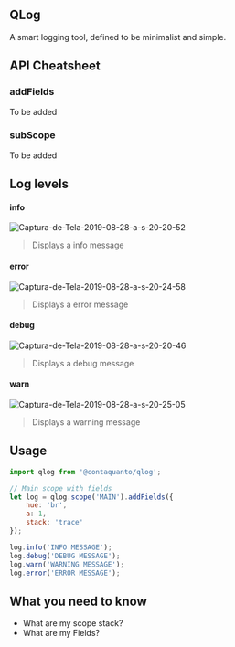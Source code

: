 ## QLog

A smart logging tool, defined to be minimalist and simple.

## API Cheatsheet

### addFields

To be added

### subScope

To be added

## Log levels

#### info

<img src="https://i.ibb.co/MSdkY34/Captura-de-Tela-2019-08-28-a-s-20-20-52.png" alt="Captura-de-Tela-2019-08-28-a-s-20-20-52" border="0" />

> Displays a info message

#### error

<img src="https://i.ibb.co/Ns1dRks/Captura-de-Tela-2019-08-28-a-s-20-24-58.png" alt="Captura-de-Tela-2019-08-28-a-s-20-24-58" border="0" />

> Displays a error message

#### debug

<img src="https://i.ibb.co/LzNctcn/Captura-de-Tela-2019-08-28-a-s-20-20-46.png" alt="Captura-de-Tela-2019-08-28-a-s-20-20-46" border="0" />

> Displays a debug message

#### warn

<img src="https://i.ibb.co/0KmNxwz/Captura-de-Tela-2019-08-28-a-s-20-25-05.png" alt="Captura-de-Tela-2019-08-28-a-s-20-25-05" border="0">

> Displays a warning message

## Usage

```js
import qlog from '@contaquanto/qlog';

// Main scope with fields
let log = qlog.scope('MAIN').addFields({
	hue: 'br',
	a: 1,
	stack: 'trace'
});

log.info('INFO MESSAGE');
log.debug('DEBUG MESSAGE');
log.warn('WARNING MESSAGE');
log.error('ERROR MESSAGE');
```

## What you need to know

- What are my scope stack?
- What are my Fields?
